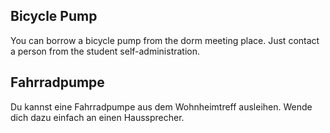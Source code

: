 <!-- English -->
## Bicycle Pump
You can borrow a bicycle pump from the dorm meeting place. Just contact a person from the student self-administration.

<!-- Deutsch -->
## Fahrradpumpe
Du kannst eine Fahrradpumpe aus dem Wohnheimtreff ausleihen. Wende dich dazu einfach an einen Haussprecher.